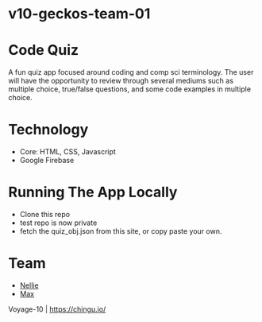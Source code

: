 # v10-geckos-team-01
# Code Quiz
A fun quiz app focused around coding and comp sci terminology.  The user will have the opportunity to review through several mediums such as multiple choice, true/false questions, and some code examples in multiple choice.

# Technology
- Core: HTML, CSS, Javascript
- Google Firebase

# Running The App Locally
- Clone this repo
- test repo is now private
- fetch the quiz_obj.json from this site, or copy paste your own.


# Team
- [Nellie](https://github.com/nelliesnoodles)
- [Max](https://github.com/marvinheinz001)

Voyage-10 | https://chingu.io/
